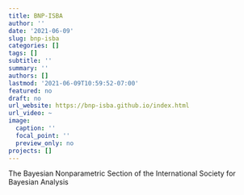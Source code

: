 ```yaml
---
title: BNP-ISBA
author: ''
date: '2021-06-09'
slug: bnp-isba
categories: []
tags: []
subtitle: ''
summary: ''
authors: []
lastmod: '2021-06-09T10:59:52-07:00'
featured: no
draft: no
url_website: https://bnp-isba.github.io/index.html
url_video: ~
image:
  caption: ''
  focal_point: ''
  preview_only: no
projects: []
---
```

The Bayesian Nonparametric Section of the International Society for Bayesian Analysis